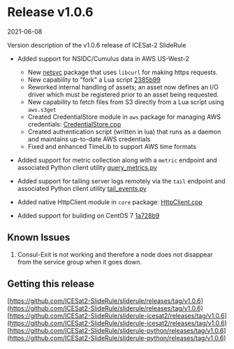 # Release v1.0.6

2021-06-08

Version description of the v1.0.6 release of ICESat-2 SlideRule

* Added support for NSIDC/Cumulus data in AWS US-West-2
  * New [netsvc](https://github.com/ICESat2-SlideRule/sliderule/tree/main/packages/netsvc) package that uses `libcurl` for making https requests.
  * New capability to "fork" a Lua script [2385b99](https://github.com/ICESat2-SlideRule/sliderule/commit/2385b99bb80bd20aabbf83b357b9fbf5d088f740)
  * Reworked internal handling of assets; an asset now defines an I/O driver which must be registered prior to an asset being requested.
  * New capability to fetch files from S3 directly from a Lua script using `aws.s3get`
  * Created CredentialStore module in `aws` package for managing AWS credentials: [CredentialStore.cpp](https://github.com/ICESat2-SlideRule/sliderule/blob/a86b719b429c75289234c00d968cd9946c8710de/packages/aws/CredentialStore.cpp)
  * Created authentication script (written in lua) that runs as a daemon and maintains up-to-date AWS credentials
  * Fixed and enhanced TimeLib to support AWS time formats

* Added support for metric collection along with a `metric` endpoint and associated Python client utility [query_metrics.py](https://github.com/ICESat2-SlideRule/sliderule-python/blob/50f64a9039630cb8390345c87110adab08ded79f/utils/query_metrics.py)

* Added support for tailing server logs remotely via the `tail` endpoint and associated Python client utility [tail_events.py](https://github.com/ICESat2-SlideRule/sliderule-python/blob/50f64a9039630cb8390345c87110adab08ded79f/utils/tail_events.py)

* Added native HttpClient module in `core` package: [HttpClient.cpp](https://github.com/ICESat2-SlideRule/sliderule/blob/a86b719b429c75289234c00d968cd9946c8710de/packages/core/HttpClient.cpp)

* Added support for building on CentOS 7 [1a728b9](https://github.com/ICESat2-SlideRule/sliderule/commit/1a728b919dca2d260f1166bcd73dec1a37821d7c)

## Known Issues

1. Consul-Exit is not working and therefore a node does not disappear from the service group when it goes down.

## Getting this release

[https://github.com/ICESat2-SlideRule/sliderule/releases/tag/v1.0.6](https://github.com/ICESat2-SlideRule/sliderule/releases/tag/v1.0.6)
[https://github.com/ICESat2-SlideRule/sliderule-icesat2/releases/tag/v1.0.6](https://github.com/ICESat2-SlideRule/sliderule-icesat2/releases/tag/v1.0.6)
[https://github.com/ICESat2-SlideRule/sliderule-python/releases/tag/v1.0.6](https://github.com/ICESat2-SlideRule/sliderule-python/releases/tag/v1.0.6)

